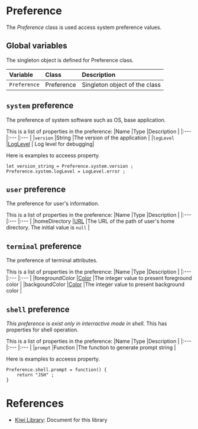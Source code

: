 # Preference
The *Preference* class is used access system preference values.

## Global variables
The singleton object is defined for Preference class.

|Variable       |Class      | Description                   |
|:---           |:---       |:---                           |
|`Preference`   |Preference |Singleton object of the class  |

## `system` preference
The preference of system software such as OS, base application.

This is a list of properties in the preference:
|Name       |Type       |Description                        |
|:---       |:---       |:---                               |
|`version`  |String     |The version of the application     |
|`logLevel` |[LogLevel](https://github.com/steelwheels/KiwiScript/blob/master/KiwiLibrary/Document/Enum/LogLevel.md) | Log level for debugging|

Here is examples to acceess property.
````
let version_string = Preference.system.version ;
Preference.system.logLevel = LogLevel.error ;
````

## `user` preference
The preference for user's information.

This is a list of properties in the preference:
|Name               |Type       |Description                |
|:---               |:---       |:---                       |
|homeDirectory      |[URL](https://github.com/steelwheels/KiwiScript/blob/master/KiwiLibrary/Document/Class/URL.md)  |The URL of the path of user's home directory. The initial value is `null`  |


## `terminal` preference
The preference of terminal attributes.

This is a list of properties in the preference:
|Name               |Type       |Description                |
|:---               |:---       |:---                       |
|foregroundColor    |[Color](https://github.com/steelwheels/KiwiScript/blob/master/KiwiLibrary/Document/Enum/Color.md)  |The integer value to present foreground color |
|backgoundColor     |[Color](https://github.com/steelwheels/KiwiScript/blob/master/KiwiLibrary/Document/Enum/Color.md) |The integer value to present background color  |

## `shell` preference
*This preference is exist only in interractive mode in shell.* This has properties for shell operation.

This is a list of properties in the preference:
|Name       |Type       |Description                        |
|:---       |:---       |:---                               |
|`prompt`   |Function   |The function to generate prompt string |

Here is examples to acceess property.
````
Preference.shell.prompt = function() {
    return "JSH" ;
}
````

# References
* [Kiwi Library](https://github.com/steelwheels/KiwiScript/blob/master/KiwiLibrary/Document/Library.md): Document for this library
